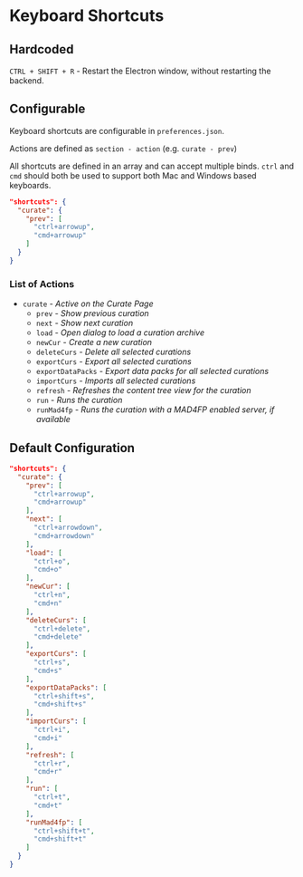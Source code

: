 # Keyboard Shortcuts

## Hardcoded

`CTRL + SHIFT + R` - Restart the Electron window, without restarting the backend.

## Configurable

Keyboard shortcuts are configurable in `preferences.json`.

Actions are defined as `section - action` (e.g. `curate - prev`)

All shortcuts are defined in an array and can accept multiple binds. `ctrl` and `cmd` should both be used to support both Mac and Windows based keyboards.

```json title="/preferences.json"
"shortcuts": {
  "curate": {
    "prev": [
      "ctrl+arrowup",
      "cmd+arrowup"
    ]
  }
}
```

### List of Actions

- `curate` - *Active on the Curate Page*
  - `prev` - *Show previous curation*
  - `next` - *Show next curation*
  - `load` - *Open dialog to load a curation archive*
  - `newCur` - *Create a new curation*
  - `deleteCurs` - *Delete all selected curations*
  - `exportCurs` - *Export all selected curations*
  - `exportDataPacks` - *Export data packs for all selected curations*
  - `importCurs` - *Imports all selected curations*
  - `refresh` - *Refreshes the content tree view for the curation*
  - `run` - *Runs the curation*
  - `runMad4fp` - *Runs the curation with a MAD4FP enabled server, if available*

## Default Configuration

```json title="/preferences.json"
"shortcuts": {
  "curate": {
    "prev": [
      "ctrl+arrowup",
      "cmd+arrowup"
    ],
    "next": [
      "ctrl+arrowdown",
      "cmd+arrowdown"
    ],
    "load": [
      "ctrl+o",
      "cmd+o"
    ],
    "newCur": [
      "ctrl+n",
      "cmd+n"
    ],
    "deleteCurs": [
      "ctrl+delete",
      "cmd+delete"
    ],
    "exportCurs": [
      "ctrl+s",
      "cmd+s"
    ],
    "exportDataPacks": [
      "ctrl+shift+s",
      "cmd+shift+s"
    ],
    "importCurs": [
      "ctrl+i",
      "cmd+i"
    ],
    "refresh": [
      "ctrl+r",
      "cmd+r"
    ],
    "run": [
      "ctrl+t",
      "cmd+t"
    ],
    "runMad4fp": [
      "ctrl+shift+t",
      "cmd+shift+t"
    ]
  }
}
```
